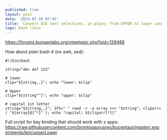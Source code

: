 ```yaml
---
published: true
layout: post
date: '2023-07-19 07:43'
title:  Convert GUI text selections, in place, from UPPER to lower case, etc
tags: bash linux 
---
```

<https://forums.bunsenlabs.org/viewtopic.php?pid=128488>

How about plain bash 4 (no awk, sed):

    #!/bin/bash

    string="abc def 123"

    # lower
    clip="${string,,}"; echo "lower: $clip"

    # Upper
    clip="${string^^}"; echo "upper: $clip"

    # capital 1st letter
    string="${string,,}"; IFS=" " read -r -a array <<< "$string"; cliparr=( "${array[@]^*}" ); echo "capital: ${cliparr[*]}"

Full script for key binding that should work with x apps:
<https://raw.githubusercontent.com/brontosaurusrex/bucentaur/master/.experiments/bin/upperLower>

